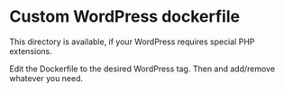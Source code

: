 # Custom WordPress dockerfile

This directory is available, if your WordPress requires special PHP extensions.

Edit the Dockerfile to the desired WordPress tag.
Then and add/remove whatever you need.
